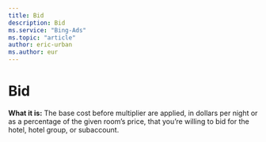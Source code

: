 ```yaml
---
title: Bid
description: Bid
ms.service: "Bing-Ads"
ms.topic: "article"
author: eric-urban
ms.author: eur
---
```


# Bid

**What it is:**  The base cost before multiplier are applied, in dollars per night or as a percentage of the given room’s price, that you’re willing to bid for the hotel, hotel group, or subaccount.


